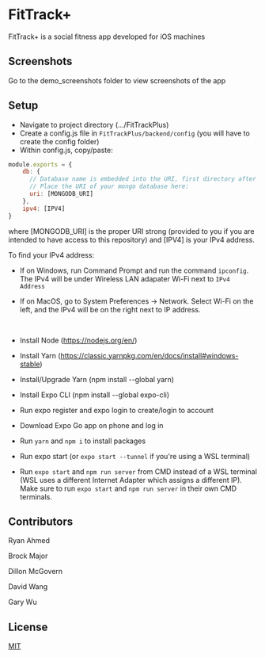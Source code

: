 # FitTrack+

FitTrack+ is a social fitness app developed for iOS machines

## Screenshots

Go to the demo_screenshots folder to view screenshots of the app

## Setup
* Navigate to project directory (.../FitTrackPlus)
* Create a config.js file in ```FitTrackPlus/backend/config``` (you will have to create the config folder)
* Within config.js, copy/paste:
```javascript
module.exports = {
    db: {
      // Database name is embedded into the URI, first directory after domain name
      // Place the URI of your mongo database here:
      uri: [MONGODB_URI]
    },
    ipv4: [IPV4]
}
```
where [MONGODB_URI] is the proper URI strong (provided to you if you are intended to have access to this repository) and [IPV4] is your IPv4 address.

  
To find your IPv4 address:

* If on Windows, run Command Prompt and run the command ```ipconfig```. The IPv4 will be under Wireless LAN adapater Wi-Fi next to ```IPv4 Address```

* If on MacOS, go to System Preferences -> Network. Select Wi-Fi on the left, and the IPv4 will be on the right next to IP address.


<br/>
   


* Install Node (https://nodejs.org/en/)

* Install Yarn (https://classic.yarnpkg.com/en/docs/install#windows-stable)

* Install/Upgrade Yarn (npm install --global yarn)

* Install Expo CLI (npm install --global expo-cli)

* Run expo register and expo login to create/login to account

* Download Expo Go app on phone and log in
* Run ```yarn``` and ```npm i``` to install packages

* Run expo start (or ```expo start --tunnel``` if you're using a WSL terminal)

* Run ```expo start``` and ```npm run server``` from CMD instead of a WSL terminal (WSL uses a different Internet Adapter which assigns a different IP). Make sure to run ```expo start``` and ```npm run server``` in their own CMD terminals.


## Contributors
Ryan Ahmed

Brock Major

Dillon McGovern

David Wang

Gary Wu

## License
[MIT](https://choosealicense.com/licenses/mit/)
